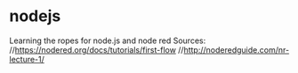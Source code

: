 # nodejs
Learning the ropes for node.js and node red
Sources:
//https://nodered.org/docs/tutorials/first-flow
//http://noderedguide.com/nr-lecture-1/
